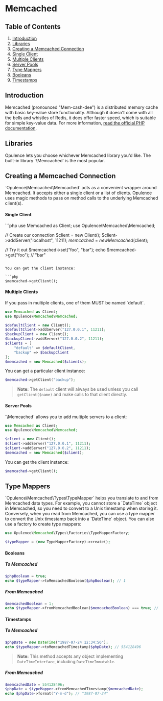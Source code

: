 # Memcached

## Table of Contents
1. [Introduction](#introduction)
2. [Libraries](#libraries)
3. [Creating a Memcached Connection](#creating-memcached-connection)
  1. [Single Client](#single-client)
  2. [Multiple Clients](#multiple-clients)
  3. [Server Pools](#server-pools)
4. [Type Mappers](#type-mappers)
  1. [Booleans](#booleans)
  2. [Timestamps](#timestamps)

<h2 id="introduction">Introduction</h2>
Memcached (pronounced "Mem-cash-dee") is a distributed memory cache with basic key-value store functionality.  Although it doesn't come with all the bells and whistles of Redis, it does offer faster speed, which is suitable for simple key-value data.  For more information, <a href="http://php.net/manual/en/book.memcached.php" target="_blank">read the official PHP documentation</a>.

<h2 id="libraries">Libraries</h2>
Opulence lets you choose whichever Memcached library you'd like.  The built-in library `\Memcached` is the most popular.

<h2 id="creating-memcached-connection">Creating a Memcached Connection</h2>
`Opulence\Memcached\Memcached` acts as a convenient wrapper around Memcached.  It accepts either a single client or a list of clients.  Opulence uses magic methods to pass on method calls to the underlying Memcached client(s).

<h4 id="single-client">Single Client</h4>
```php
use Memcached as Client;
use Opulence\Memcached\Memcached;

// Create our connection
$client = new Client();
$client->addServer("localhost", 11211);
$memcached = new Memcached($client);

// Try it out
$memcached->set("foo", "bar");
echo $memcached->get("foo"); // "bar"
```

You can get the client instance:

```php
$memcached->getClient();
```

<h4 id="multiple-clients">Multiple Clients</h4>
If you pass in multiple clients, one of them MUST be named `default`.

```php
use Memcached as Client;
use Opulence\Memcached\Memcached;

$defaultClient = new Client();
$defaultClient->addServer("127.0.0.1", 11211);
$backupClient = new Client();
$backupClient->addServer("127.0.0.2", 11211);
$clients = [
    "default" => $defaultClient,
    "backup" => $backupClient
];
$memcached = new Memcached($clients);
```

You can get a particular client instance:

```php
$memcached->getClient("backup");
```

> **Note:** The `default` client will always be used unless you call `getClient($name)` and make calls to that client directly.

<h4 id="server-pools">Server Pools</h4>
`\Memcached` allows you to add multiple servers to a client:

```php
use Memcached as Client;
use Opulence\Memcached\Memcached;

$client = new Client();
$client->addServer("127.0.0.1", 11211);
$client->addServer("127.0.0.2", 11211);
$memcached = new Memcached($client);
```

You can get the client instance:

```php
$memcached->getClient();
```

<h2 id="type-mappers">Type Mappers</h2>
`Opulence\Memcached\Types\TypeMapper` helps you translate to and from Memcached data types.  For example, you cannot store a `DateTime` object in Memcached, so you need to convert to a Unix timestamp when storing it.  Conversely, when you read from Memcached, you can use a type mapper to convert the Unix timestamp back into a `DateTime` object.
You can also use a factory to create type mappers:

```php
use Opulence\Memcached\Types\Factories\TypeMapperFactory;

$typeMapper = (new TypeMapperFactory)->create();
```

<h4 id="booleans">Booleans</h4>

##### To Memcached
```php
$phpBoolean = true;
echo $typeMapper->toMemcachedBoolean($phpBoolean); // 1
```

##### From Memcached
```php
$memcachedBoolean = 1;
echo $typeMapper->fromMemcachedBoolean($memcachedBoolean) === true; // 1
```

<h4 id="timestamps">Timestamps</h4>

##### To Memcached
```php
$phpDate = new DateTime("1987-07-24 12:34:56");
echo $typeMapper->toMemcachedTimestamp($phpDate); // 554128496
```

> **Note:** This method accepts any object implementing `DateTimeInterface`, including `DateTimeImmutable`.

##### From Memcached
```php
$memcachedDate = 554128496;
$phpDate = $typeMapper->fromMemcachedTimestamp($memcachedDate);
echo $phpDate->format("Y-m-d"); // "1987-07-24"
```